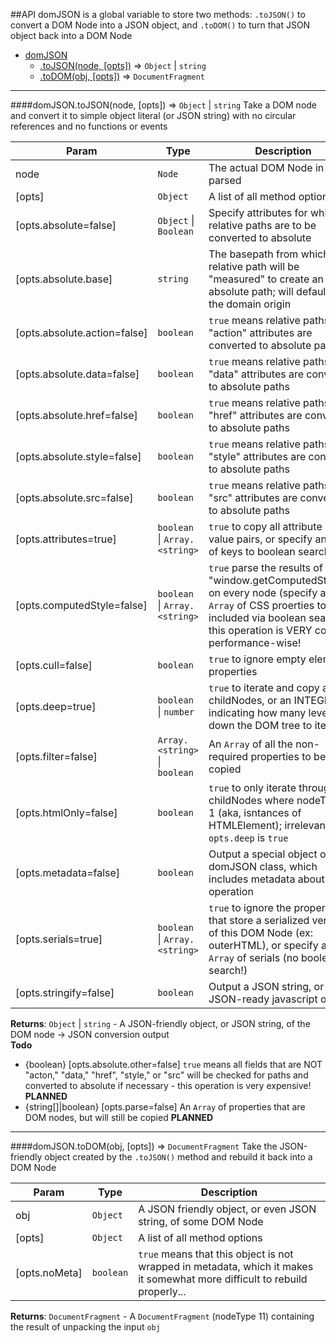##API
domJSON is a global variable to store two methods: `.toJSON()` to convert a DOM Node into a JSON object, and `.toDOM()` to turn that JSON object back into a DOM Node


* [domJSON](#domJSON)
  * [.toJSON(node, [opts])](#domJSON.toJSON) ⇒ <code>Object</code> \| <code>string</code>
  * [.toDOM(obj, [opts])](#domJSON.toDOM) ⇒ <code>DocumentFragment</code>

<a name="domJSON.toJSON"></a>

* * *
####domJSON.toJSON(node, [opts]) ⇒ <code>Object</code> \| <code>string</code>
Take a DOM node and convert it to simple object literal (or JSON string) with no circular references and no functions or events

| Param | Type | Description |
| ----- | ---- | ----------- |
| node | <code>Node</code> | The actual DOM Node in to be parsed |
| \[opts\] | <code>Object</code> | A list of all method options |
| \[opts.absolute=false\] | <code>Object</code> \| <code>Boolean</code> | Specify attributes for which relative paths are to be converted to absolute |
| \[opts.absolute.base\] | <code>string</code> | The basepath from which the relative path will be "measured" to create an absolute path; will default to the domain origin |
| \[opts.absolute.action=false\] | <code>boolean</code> | `true` means relative paths in "action" attributes are converted to absolute paths |
| \[opts.absolute.data=false\] | <code>boolean</code> | `true` means relative paths in "data" attributes are converted to absolute paths |
| \[opts.absolute.href=false\] | <code>boolean</code> | `true` means relative paths in "href" attributes are converted to absolute paths |
| \[opts.absolute.style=false\] | <code>boolean</code> | `true` means relative paths in "style" attributes are converted to absolute paths |
| \[opts.absolute.src=false\] | <code>boolean</code> | `true` means relative paths in "src" attributes are converted to absolute paths |
| \[opts.attributes=true\] | <code>boolean</code> \| <code>Array.&lt;string&gt;</code> | `true` to copy all attribute key-value pairs, or specify an `Array` of keys to boolean search |
| \[opts.computedStyle=false\] | <code>boolean</code> \| <code>Array.&lt;string&gt;</code> | `true` parse the results of "window.getComputedStyle()"" on every node (specify an `Array` of CSS proerties to be included via boolean search); this operation is VERY costrly performance-wise! |
| \[opts.cull=false\] | <code>boolean</code> | `true` to ignore empty element properties |
| \[opts.deep=true\] | <code>boolean</code> \| <code>number</code> | `true` to iterate and copy all childNodes, or an INTEGER indicating how many levels down the DOM tree to iterate |
| \[opts.filter=false\] | <code>Array.&lt;string&gt;</code> \| <code>boolean</code> | An `Array` of all the non-required properties to be copied |
| \[opts.htmlOnly=false\] | <code>boolean</code> | `true` to only iterate through childNodes where nodeType = 1 (aka, isntances of HTMLElement); irrelevant if `opts.deep` is `true` |
| \[opts.metadata=false\] | <code>boolean</code> | Output a special object of the domJSON class, which includes metadata about this operation |
| \[opts.serials=true\] | <code>boolean</code> \| <code>Array.&lt;string&gt;</code> | `true` to ignore the properties that store a serialized version of this DOM Node (ex: outerHTML), or specify an `Array` of serials (no boolean search!) |
| \[opts.stringify=false\] | <code>boolean</code> | Output a JSON string, or just a JSON-ready javascript object? |

**Returns**: <code>Object</code> \| <code>string</code> - A JSON-friendly object, or JSON string, of the DOM node -> JSON conversion output  
**Todo**

- {boolean} [opts.absolute.other=false] `true` means all fields that are NOT "acton," "data," "href", "style," or "src" will be checked for paths and converted to absolute if necessary - this operation is very expensive! **PLANNED**
- {string[]|boolean} [opts.parse=false] An `Array` of properties that are DOM nodes, but will still be copied **PLANNED**

<a name="domJSON.toDOM"></a>

* * *
####domJSON.toDOM(obj, [opts]) ⇒ <code>DocumentFragment</code>
Take the JSON-friendly object created by the `.toJSON()` method and rebuild it back into a DOM Node

| Param | Type | Description |
| ----- | ---- | ----------- |
| obj | <code>Object</code> | A JSON friendly object, or even JSON string, of some DOM Node |
| \[opts\] | <code>Object</code> | A list of all method options |
| \[opts.noMeta\] | <code>boolean</code> | `true` means that this object is not wrapped in metadata, which it makes it somewhat more difficult to rebuild properly... |

**Returns**: <code>DocumentFragment</code> - A `DocumentFragment` (nodeType 11) containing the result of unpacking the input `obj`  
